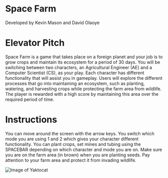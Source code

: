 # Space Farm 

Developed by Kevin Mason and David Olaoye 

# Elevator Pitch 
Space Farm is a game that takes place on a foreign planet and your job is to grow crops and maintain its ecosystem for a period of 30 days. You will be switching between two characters, an Agricultural Engineer (AE) and a Computer Scientist (CS), as your play. Each character has different functionality that will assist you in gameplay. Users will explore the different processes that go into maintaining an ecosystem, such as planting, watering, and harvesting crops while protecting the farm area from wildlife. The player is rewarded with a high score by maintaining this area over the required period of time. 

# Instructions 
You can move around the screen with the arrow keys.
You switch which mode you are using 1 and 2 which gives your character different functionality. 
You can plant crops, set mines and tubing using the SPACEBAR depending on which character and mode you are on. 
Make sure you are on the farm area (in brown) when you are planting seeds.
Pay attention to your farm area and protect it from invading wildlife.

![Image of Yaktocat](https://octodex.github.com/images/yaktocat.png)
